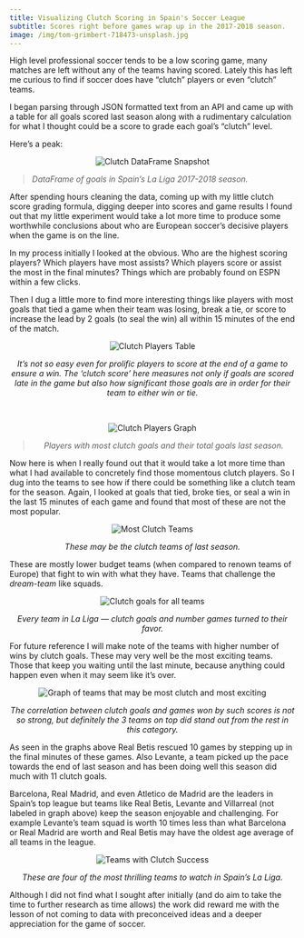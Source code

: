 ```yaml
---
title: Visualizing Clutch Scoring in Spain's Soccer League
subtitle: Scores right before games wrap up in the 2017-2018 season.
image: /img/tom-grimbert-718473-unsplash.jpg
---
```

High level professional soccer tends to be a low scoring game, many matches are left without any of the teams having scored. Lately this has left me curious to find if soccer does have “clutch” players or even “clutch” teams.

I began parsing through JSON formatted text from an API and came up with a table for all goals scored last season along with a rudimentary calculation for what I thought could be a score to grade each goal’s “clutch” level.

Here’s a peak:

<p align="center">
  <img src="https://firstpythonbucketac60bb97-95e1-43e5-98e6-0ca294ec9aad.s3.us-east-2.amazonaws.com/clutch-data.png" alt="Clutch DataFrame Snapshot"/>
</p>

> *DataFrame of goals in Spain’s La Liga 2017-2018 season.*

After spending hours cleaning the data, coming up with my little clutch score grading formula, digging deeper into scores and game results I found out that my little experiment would take a lot more time to produce some worthwhile conclusions about who are European soccer’s decisive players when the game is on the line.

In my process initially I looked at the obvious. Who are the highest scoring players? Which players have most assists? Which players score or assist the most in the final minutes? Things which are probably found on ESPN within a few clicks.

Then I dug a little more to find more interesting things like players with most goals that tied a game when their team was losing, break a tie, or score to increase the lead by 2 goals (to seal the win) all within 15 minutes of the end of the match.

<p align="center">
  <img src="https://firstpythonbucketac60bb97-95e1-43e5-98e6-0ca294ec9aad.s3.us-east-2.amazonaws.com/clutch-players.png" alt="Clutch Players Table"/>
</p>
<p align="center"><em>It’s not so easy even for prolific players to score at the end of a game to ensure a win. The ‘clutch score’ here measures not only if goals are scored late in the game but also how significant those goals are in order for their team to either win or tie.</em></p>
<br>

<p align="center">
  <img src="https://firstpythonbucketac60bb97-95e1-43e5-98e6-0ca294ec9aad.s3.us-east-2.amazonaws.com/clutch-top.png" alt="Clutch Players Graph"/>
</p>

<blockquote>
<p align="center"><em>Players with most clutch goals and their total goals last season.</em></p>
</blockquote>

Now here is when I really found out that it would take a lot more time than what I had available to concretely find those momentous clutch players. So I dug into the teams to see how if there could be something like a clutch team for the season. Again, I looked at goals that tied, broke ties, or seal a win in the last 15 minutes of each game and found that most of these are not the most popular.

<p align="center">
  <img src="https://firstpythonbucketac60bb97-95e1-43e5-98e6-0ca294ec9aad.s3.us-east-2.amazonaws.com/clutch-teams.png" alt="Most Clutch Teams"/>
</p>
<p align="center"><em>These may be the clutch teams of last season.</em></p>

These are mostly lower budget teams (when compared to renown teams of Europe) that fight to win with what they have. Teams that challenge the *dream-team* like squads.

<p align="center">
  <img src="https://firstpythonbucketac60bb97-95e1-43e5-98e6-0ca294ec9aad.s3.us-east-2.amazonaws.com/clutch-all-teams.png" alt="Clutch goals for all teams"/>
</p>
<p align="center"><em>Every team in La Liga — clutch goals and number games turned to their favor.</em></p>

For future reference I will make note of the teams with higher number of wins by clutch goals. These may very well be the most exciting teams. Those that keep you waiting until the last minute, because anything could happen even when it may seem like it’s over.

<p align="center">
  <img src="https://firstpythonbucketac60bb97-95e1-43e5-98e6-0ca294ec9aad.s3.us-east-2.amazonaws.com/clutch-most-exciting.png" alt="Graph of teams that may be most clutch and most exciting"/>
</p>
<p align="center"><em>The correlation between clutch goals and games won by such scores is not so strong, but definitely the 3 teams on top did stand out from the rest in this category.</em></p>

As seen in the graphs above Real Betis rescued 10 games by stepping up in the final minutes of these games. Also Levante, a team picked up the pace towards the end of last season and has been doing well this season did much with 11 clutch goals.

Barcelona, Real Madrid, and even Atletico de Madrid are the leaders in Spain’s top league but teams like Real Betis, Levante and Villarreal (not labeled in graph above) keep the season enjoyable and challenging. For example Levante’s team squad is worth 10 times less than what Barcelona or Real Madrid are worth and Real Betis may have the oldest age average of all teams in the league.

<p align="center">
  <img src="https://firstpythonbucketac60bb97-95e1-43e5-98e6-0ca294ec9aad.s3.us-east-2.amazonaws.com/clutch-success.png" alt="Teams with Clutch Success"/>
</p>
<p align="center"><em>These are four of the most thrilling teams to watch in Spain’s La Liga.</em></p>

Although I did not find what I sought after initially (and do aim to take the time to further research as time allows) the work did reward me with the lesson of not coming to data with preconceived ideas and a deeper appreciation for the game of soccer.
